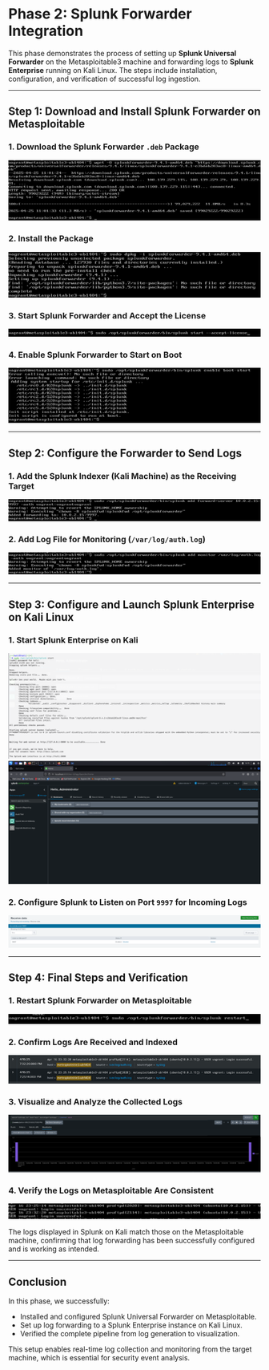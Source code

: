 # Phase 2: Splunk Forwarder Integration

This phase demonstrates the process of setting up **Splunk Universal Forwarder** on the Metasploitable3 machine and forwarding logs to **Splunk Enterprise** running on Kali Linux. The steps include installation, configuration, and verification of successful log ingestion.

---

## Step 1: Download and Install Splunk Forwarder on Metasploitable

### 1. Download the Splunk Forwarder `.deb` Package
![Step 1](pictures/p1.png)

### 2. Install the Package
![Step 2](pictures/p2.png)

### 3. Start Splunk Forwarder and Accept the License
![Step 3](pictures/p3.png)

### 4. Enable Splunk Forwarder to Start on Boot
![Step 4](pictures/p4.png)

---

## Step 2: Configure the Forwarder to Send Logs

### 1. Add the Splunk Indexer (Kali Machine) as the Receiving Target
![Step 5](pictures/p5.png)

### 2. Add Log File for Monitoring (`/var/log/auth.log`)
![Step 6](pictures/p6.png)

---

## Step 3: Configure and Launch Splunk Enterprise on Kali Linux

### 1. Start Splunk Enterprise on Kali
![Step 7](pictures/p7.png)
![Step 8](pictures/p8.png)

### 2. Configure Splunk to Listen on Port `9997` for Incoming Logs
![Step 9](pictures/p9.png)

---

## Step 4: Final Steps and Verification

### 1. Restart Splunk Forwarder on Metasploitable
![Step 10](pictures/p10.png)

### 2. Confirm Logs Are Received and Indexed
![Step 11](pictures/p11.png)

### 3. Visualize and Analyze the Collected Logs
![Step 12](pictures/p12.png)

### 4. Verify the Logs on Metasploitable Are Consistent
![Step 13](pictures/p13.png)

The logs displayed in Splunk on Kali match those on the Metasploitable machine, confirming that log forwarding has been successfully configured and is working as intended.

---

## Conclusion

In this phase, we successfully:
- Installed and configured Splunk Universal Forwarder on Metasploitable.
- Set up log forwarding to a Splunk Enterprise instance on Kali Linux.
- Verified the complete pipeline from log generation to visualization.

This setup enables real-time log collection and monitoring from the target machine, which is essential for security event analysis.

